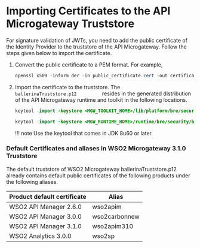 # Importing Certificates to the API Microgateway Truststore

For signature validation of JWTs, you need to add the public certificate of the Identity Provider to the truststore of the API Microgateway. Follow the steps given below to import the certificate.

1.  Convert the public certificate to a PEM format. For example,

    ``` java
    openssl x509 -inform der -in public_certificate.cert -out certificate.pem
    ```

2.  Import the certificate to the truststore. The `           ballerinaTruststore.p12          ` resides in the generated distribution of the API Microgateway runtime and toolkit in the following locations.

    ``` java
    keytool -import -keystore <MGW_TOOLKIT_HOME>/lib/platform/bre/security/ballerinaTruststore.p12 -alias wso2carbonjwt -file certificate.pem
    ```

    ``` java
    keytool -import -keystore <MGW_RUNTIME_HOME>/runtime/bre/security/ballerinaTruststore.p12 -alias wso2carbonjwt -file certificate.pem
    ```

    !!! note
        Use the keytool that comes in JDK 8u60 or later.

### Default Certificates and aliases in WSO2 Microgateway 3.1.0 Truststore

The default truststore of WSO2 Microgateway ballerinaTruststore.p12 already contains default public certificates of the following products under the following aliases.

| Product default certificate | Alias         |
|-----------------------------|---------------|
| WSO2 API Manager 2.6.0      | wso2apim      |
| WSO2 API Manager 3.0.0      | wso2carbonnew |
| WSO2 API Manager 3.1.0      | wso2apim310   |
| WSO2 Analytics 3.0.0        | wso2sp        |


